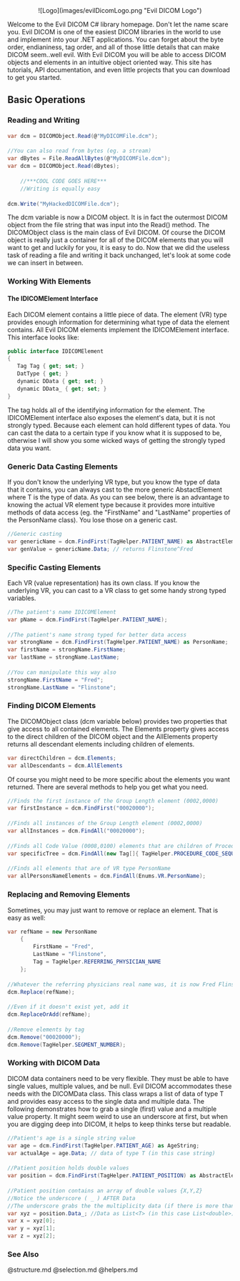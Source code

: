 <center>![Logo](images/evilDicomLogo.png "Evil DICOM Logo")</center>

Welcome to the Evil DICOM C# library homepage. Don't let the name scare you. Evil DICOM is one of the easiest DICOM libraries in the world to use and implement into your .NET applications. You can forget about the byte order, endianiness, tag order, and all of those little details that can make DICOM seem..well evil. With Evil DICOM you will be able to access DICOM objects and elements in an intuitive object oriented way. This site has tutorials, API documentation, and even little projects that you can download to get you started.


## Basic Operations

### Reading and Writing
```csharp
var dcm = DICOMObject.Read(@"MyDICOMFile.dcm");

//You can also read from bytes (eg. a stream)
var dBytes = File.ReadAllBytes(@"MyDICOMFile.dcm");
var dcm = DICOMObject.Read(dBytes);

	//***COOL CODE GOES HERE***
	//Writing is equally easy

dcm.Write("MyHackedDICOMFile.dcm");
```
The dcm variable is now a DICOM object. It is in fact the outermost DICOM object from the file string that was input into the Read() method. The DICOMObject class is the main class of Evil DICOM.  Of course the DICOM object is really just a container for all of the DICOM elements that you will want to get and luckily for you, it is easy to do. Now that we did the useless task of reading a file and writing it back unchanged, let's look at some code we can insert in between.


### Working With Elements
#### The IDICOMElement Interface
Each DICOM element contains a little piece of data. The element (VR) type provides enough information for determining what type of data the element contains. All Evil DICOM elements implement the IDICOMElement interface. This interface looks like:
```csharp
public interface IDICOMElement
{
   Tag Tag { get; set; }
   DatType { get; }
   dynamic DData { get; set; }
   dynamic DData_ { get; set; }
}
```
The tag holds all of the identifying information for the element. The IDICOMElement interface also exposes the element's data, but it is not strongly typed. Because each element can hold different types of data. You can cast the data to a certain type if you know what it is supposed to be, otherwise I will show you some wicked ways of getting the strongly typed data you want.

### Generic Data Casting Elements
If you don't know the underlying VR type, but you know the type of data that it contains, you can always cast to the more generic AbstactElement where T is the type of data. As you can see below, there is an advantage to knowing the actual VR element type because it provides more intuitive methods of data access (eg. the "FirstName" and "LastName" properties of the PersonName class). You lose those on a generic cast.
```csharp
//Generic casting
var genericName = dcm.FindFirst(TagHelper.PATIENT_NAME) as AbstractElement<string;
var genValue = genericName.Data; // returns Flinstone^Fred
```
### Specific Casting Elements
Each VR (value representation) has its own class. If you know the underlying VR, you can cast to a VR class to get some handy strong typed variables.
```csharp
//The patient's name IDICOMElement
var pName = dcm.FindFirst(TagHelper.PATIENT_NAME);

//The patient's name strong typed for better data access
var strongName = dcm.FindFirst(TagHelper.PATIENT_NAME) as PersonName;
var firstName = strongName.FirstName;
var lastName = strongName.LastName;

//You can manipulate this way also
strongName.FirstName = "Fred";
strongName.LastName = "Flinstone";
```
### Finding DICOM Elements
The DICOMObject class (dcm variable below) provides two properties that give access to all contained elements. The Elements property gives access to the direct children of the DICOM object and the AllElements property returns all descendant elements including children of elements.
```csharp
var directChildren = dcm.Elements;
var allDescendants = dcm.AllElements
```
Of course you might need to be more specific about the elements you want returned. There are several methods to help you get what you need.
```csharp
//Finds the first instance of the Group Length element (0002,0000)
var firstInstance = dcm.FindFirst("00020000");

//Finds all instances of the Group Length element (0002,0000)
var allInstances = dcm.FindAll("00020000");

//Finds all Code Value (0008,0100) elements that are children of Procedure Code Sequence Elements (0008,1032)
var specificTree = dcm.FindAll(new Tag[]{ TagHelper.PROCEDURE_CODE_SEQUENCE, TagHelper.CODE_VALUE });

//Finds all elements that are of VR type PersonName
var allPersonsNameElements = dcm.FindAll(Enums.VR.PersonName);
```

### Replacing and Removing Elements
Sometimes, you may just want to remove or replace an element. That is easy as well:
```csharp
var refName = new PersonName
	{
		FirstName = "Fred",
		LastName = "Flinstone",
		Tag = TagHelper.REFERRING_PHYSICIAN_NAME
	};

//Whatever the referring physicians real name was, it is now Fred Flinstone
dcm.Replace(refName);

//Even if it doesn't exist yet, add it
dcm.ReplaceOrAdd(refName);

//Remove elements by tag
dcm.Remove("00020000");
dcm.Remove(TagHelper.SEGMENT_NUMBER);
```
### Working with DICOM Data
DICOM data containers need to be very flexible. They must be able to have single values, multiple values, and be null. Evil DICOM accommodates these needs with the DICOMData class. This class wraps a list of data of type T and provides easy access to the single data and multiple data. The following demonstrates how to grab a single (first) value and a multiple value property. It might seem weird to use an underscore at first, but when you are digging deep into DICOM, it helps to keep thinks terse but readable.
```csharp
//Patient's age is a single string value
var age = dcm.FindFirst(TagHelper.PATIENT_AGE) as AgeString;
var actualAge = age.Data; // data of type T (in this case string)

//Patient position holds double values
var position = dcm.FindFirst(TagHelper.PATIENT_POSITION) as AbstractElement<double>;

//Patient position contains an array of double values {X,Y,Z}
//Notice the underscore ( _ ) AFTER Data
//The underscore grabs the the multiplicity data (if there is more than one value)
var xyz = position.Data_; //Data as List<T> (in this case List<double>)
var x = xyz[0];
var y = xyz[1];
var z = xyz[2];
```
### See Also
@structure.md
@selection.md
@helpers.md
